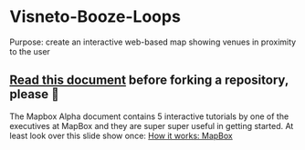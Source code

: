 # Visneto-Booze-Loops
Purpose: create an interactive web-based map showing venues in proximity to the user

## [Read this document](https://docs.google.com/document/d/1ToHSVcazbKZbWqH1cEAtkgaysKA7acn4LVb4UTbZpvg/edit) before forking a repository, please 🙏
The Mapbox Alpha document contains 5 interactive tutorials by one of the executives at MapBox and they are super super useful in getting started. At least look over this slide show once: [How it works: MapBox](https://docs.google.com/presentation/d/1_SHifQ2zipxfwsRNkbzcQ2N39wCBgzKU4BFpDM6MNuc/edit#slide=id.g5631985587_1_0)
